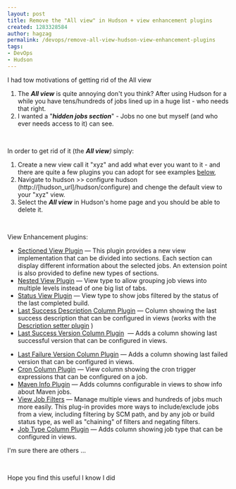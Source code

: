 ```yaml
---
layout: post
title: Remove the "All view" in Hudson + view enhancement plugins
created: 1283328584
author: hagzag
permalink: /devops/remove-all-view-hudson-view-enhancement-plugins
tags:
- DevOps
- Hudson
---
```

<p>I had tow motivations of getting rid of the All view</p>
<ol>
    <li>The <em><strong>All view</strong></em> is quite annoying don't you think? After using Hudson for a while you have tens/hundreds of jobs lined up in a huge list - who needs that right.</li>
    <li>I wanted a &quot;<em><strong>hidden jobs section</strong></em>&quot; - Jobs no one but myself (and who ever needs access to it) can see.</li>
</ol>
<p>&nbsp;</p>
<p>In order to get rid of it (the <em><strong>All view</strong>)<strong> </strong></em>simply:</p>
<ol>
    <li>Create a new view call it &quot;xyz&quot; and add what ever you want to it - and there are quite a few plugins you can adopt for see examples <a href="#vep">below</a>,</li>
    <li>Navigate to hudson &gt;&gt; configure hudson (http://[hudson_url]/hudson/configure) and chenge the default view to your &quot;xyz&quot; view.</li>
    <li>Select the <em><strong>All view</strong></em> in Hudson's home page and you should be able to delete it.</li>
</ol>
<p>&nbsp;</p>
<p><a name="vep">View Enhancement plugins</a>:</p>
<ul>
    <li><a href="http://wiki.hudson-ci.org/display/HUDSON/Sectioned+View+Plugin">Sectioned   View Plugin</a>                                                                   <span class="smalltext">&mdash; This plugin provides a new view implementation that  can be divided into sections. Each section can display different  information about the selected jobs.  An extension point is also  provided to define new types of sections.</span></li>
    <li><a href="http://wiki.hudson-ci.org/display/HUDSON/Nested+View+Plugin">Nested  View Plugin</a>                                                                   <span class="smalltext">&mdash; View type to allow grouping job views into multiple  levels instead of one big list of tabs.</span></li>
    <li><a href="http://wiki.hudson-ci.org/display/HUDSON/Status+View+Plugin">Status  View Plugin</a>                                                                   <span class="smalltext">&mdash; View type to show jobs filtered by the status of the  last completed build.</span></li>
    <li><a href="http://wiki.hudson-ci.org/display/HUDSON/Last+Success+Description+Column+Plugin">Last   Success Description Column Plugin</a>                                                                   <span class="smalltext">&mdash; Column showing the last success description that can  be configured in views (works with the <a href="http://wiki.hudson-ci.org/display/HUDSON/Description+Setter+Plugin">Description  setter plugin</a> )</span></li>
    <li><a href="http://wiki.hudson-ci.org/display/HUDSON/Last+Success+Version+Column+Plugin">Last  Success Version Column Plugin</a>&nbsp;                                                                  <span class="smalltext">&mdash; </span>Adds a column showing last successful version that can be configured  in views.</li>
</ul>
<p><span class="smalltext"> </span></p>
<ul>
    <li><a href="http://wiki.hudson-ci.org/display/HUDSON/Last+Failure+Version+Column+Plugin">Last  Failure Version Column Plugin</a>                                                                  <span class="smalltext">&mdash;&nbsp;</span>Adds a column showing last failed version that can be configured in  views.</li>
    <li><a href="http://wiki.hudson-ci.org/display/HUDSON/Cron+Column+Plugin">Cron  Column Plugin</a>                                                                   <span class="smalltext">&mdash; View column showing the cron trigger expressions  that can be configured on a job. </span></li>
    <li><a href="http://wiki.hudson-ci.org/display/HUDSON/Maven+Info+Plugin">Maven  Info Plugin</a>                                                                   <span class="smalltext">&mdash; Adds columns configurable in views to show info  about Maven jobs.</span></li>
    <li><a href="http://wiki.hudson-ci.org/display/HUDSON/View+Job+Filters">View  Job Filters</a>                                                                   <span class="smalltext">&mdash; Manage multiple views and hundreds of jobs much more  easily.  This plug-in provides more ways to include/exclude jobs from a  view, including filtering by SCM path, and by any job or build status  type, as well as &quot;chaining&quot; of filters and negating filters.</span></li>
    <li><a href="http://wiki.hudson-ci.org/display/HUDSON/Job+Type+Column+Plugin">Job  Type Column Plugin</a>                                                                   <span class="smalltext">&mdash; Adds column showing job type that can be configured  in views. <br />
    </span></li>
</ul>
<p><span class="smalltext">I'm sure there are others ...</span></p>
<p>&nbsp;</p>
<p>Hope you find this useful I know I did <img src="http://www.tikalk.com/sites/all/modules/fckeditor/fckeditor/editor/images/smiley/msn/wink_smile.gif" alt="" /></p>
